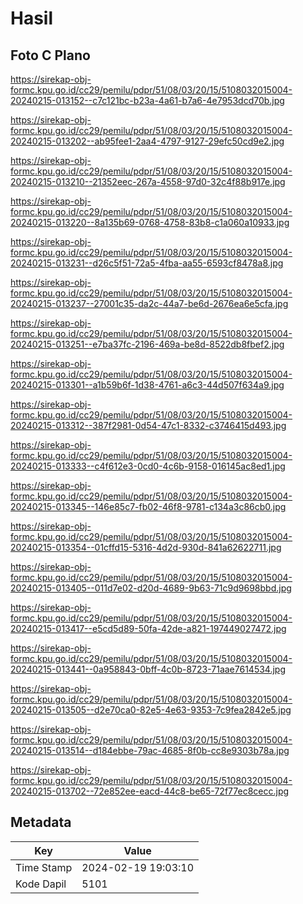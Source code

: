 # Hasil

## Foto C Plano

https://sirekap-obj-formc.kpu.go.id/cc29/pemilu/pdpr/51/08/03/20/15/5108032015004-20240215-013152--c7c121bc-b23a-4a61-b7a6-4e7953dcd70b.jpg

https://sirekap-obj-formc.kpu.go.id/cc29/pemilu/pdpr/51/08/03/20/15/5108032015004-20240215-013202--ab95fee1-2aa4-4797-9127-29efc50cd9e2.jpg

https://sirekap-obj-formc.kpu.go.id/cc29/pemilu/pdpr/51/08/03/20/15/5108032015004-20240215-013210--21352eec-267a-4558-97d0-32c4f88b917e.jpg

https://sirekap-obj-formc.kpu.go.id/cc29/pemilu/pdpr/51/08/03/20/15/5108032015004-20240215-013220--8a135b69-0768-4758-83b8-c1a060a10933.jpg

https://sirekap-obj-formc.kpu.go.id/cc29/pemilu/pdpr/51/08/03/20/15/5108032015004-20240215-013231--d26c5f51-72a5-4fba-aa55-6593cf8478a8.jpg

https://sirekap-obj-formc.kpu.go.id/cc29/pemilu/pdpr/51/08/03/20/15/5108032015004-20240215-013237--27001c35-da2c-44a7-be6d-2676ea6e5cfa.jpg

https://sirekap-obj-formc.kpu.go.id/cc29/pemilu/pdpr/51/08/03/20/15/5108032015004-20240215-013251--e7ba37fc-2196-469a-be8d-8522db8fbef2.jpg

https://sirekap-obj-formc.kpu.go.id/cc29/pemilu/pdpr/51/08/03/20/15/5108032015004-20240215-013301--a1b59b6f-1d38-4761-a6c3-44d507f634a9.jpg

https://sirekap-obj-formc.kpu.go.id/cc29/pemilu/pdpr/51/08/03/20/15/5108032015004-20240215-013312--387f2981-0d54-47c1-8332-c3746415d493.jpg

https://sirekap-obj-formc.kpu.go.id/cc29/pemilu/pdpr/51/08/03/20/15/5108032015004-20240215-013333--c4f612e3-0cd0-4c6b-9158-016145ac8ed1.jpg

https://sirekap-obj-formc.kpu.go.id/cc29/pemilu/pdpr/51/08/03/20/15/5108032015004-20240215-013345--146e85c7-fb02-46f8-9781-c134a3c86cb0.jpg

https://sirekap-obj-formc.kpu.go.id/cc29/pemilu/pdpr/51/08/03/20/15/5108032015004-20240215-013354--01cffd15-5316-4d2d-930d-841a62622711.jpg

https://sirekap-obj-formc.kpu.go.id/cc29/pemilu/pdpr/51/08/03/20/15/5108032015004-20240215-013405--011d7e02-d20d-4689-9b63-71c9d9698bbd.jpg

https://sirekap-obj-formc.kpu.go.id/cc29/pemilu/pdpr/51/08/03/20/15/5108032015004-20240215-013417--e5cd5d89-50fa-42de-a821-197449027472.jpg

https://sirekap-obj-formc.kpu.go.id/cc29/pemilu/pdpr/51/08/03/20/15/5108032015004-20240215-013441--0a958843-0bff-4c0b-8723-71aae7614534.jpg

https://sirekap-obj-formc.kpu.go.id/cc29/pemilu/pdpr/51/08/03/20/15/5108032015004-20240215-013505--d2e70ca0-82e5-4e63-9353-7c9fea2842e5.jpg

https://sirekap-obj-formc.kpu.go.id/cc29/pemilu/pdpr/51/08/03/20/15/5108032015004-20240215-013514--d184ebbe-79ac-4685-8f0b-cc8e9303b78a.jpg

https://sirekap-obj-formc.kpu.go.id/cc29/pemilu/pdpr/51/08/03/20/15/5108032015004-20240215-013702--72e852ee-eacd-44c8-be65-72f77ec8cecc.jpg


## Metadata

| Key        | Value               |
| ---------- | ------------------- |
| Time Stamp | 2024-02-19 19:03:10 |
| Kode Dapil | 5101                |



